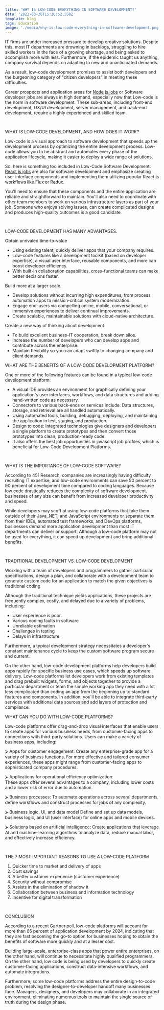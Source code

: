 ```yaml
---
title: 'WHY IS LOW-CODE EVERYTHING IN SOFTWARE DEVELOPMENT?'
date: '2022-03-30T15:26:52.558Z'
template: blog
tags: Education
image: './media/why-is-low-code-everything-in-software-development.png'
---
```


IT firms are under increased pressure to develop creative solutions. Despite this, most IT departments are drowning in backlogs, struggling to hire skilled workers in the face of a growing shortage, and being asked to accomplish more with less. Furthermore, if the epidemic taught us anything, company survival depends on adapting to new and unanticipated demands.

As a result, low-code development promises to assist both developers and the burgeoning category of "citizen developers" in meeting these difficulties.

Career prospects and application areas for <a href="https://javascript.works-hub.com/nodejs-jobs" target="_blank">Node js jobs</a> or Software developer jobs are always in high demand, especially now that Low-code is the norm in software development. These sub-areas, including front-end development, UX/UI development, server management, and back-end development, require a highly experienced and skilled team.

<Br>

<title-2>WHAT IS LOW-CODE DEVELOPMENT, AND HOW DOES IT WORK?</title-2>

Low-code is a visual approach to software development that speeds up the development process by optimizing the entire development process. Low-code allows you to be abstract and automates every phase of the application lifecycle, making it easier to deploy a wide range of solutions.

So, here is something too included in Low-Code Software Development. <a href="https://javascript.works-hub.com/react-jobs" target="_blank">React js jobs</a> are also for software development and emphasize creating user interface components and implementing them utilizing popular React.js workflows like Flux or Redux.

You'll need to ensure that these components and the entire application are reliable and straightforward to maintain. You'll also need to coordinate with other team members to work on various infrastructure layers as part of your job. Someone who enjoys solving issues, can create complicated designs and produces high-quality outcomes is a good candidate.

<Br>

<title-2>LOW-CODE DEVELOPMENT HAS MANY ADVANTAGES.</title-2>

<title-3>Obtain unrivaled time-to-value</title-3>

- Using existing talent, quickly deliver apps that your company requires.
- Low-code features like a development toolkit (based on developer expertise), a visual user interface, reusable components, and more can boost developer efficiency.
- With built-in collaboration capabilities, cross-functional teams can make better decisions faster.

<title-3>Build more at a larger scale.</title-3>

- Develop solutions without incurring high expenditures, from process automation apps to mission-critical system modernization.
- Engage end-users via compelling online, mobile, conversational, or immersive experiences to deliver continual improvements.
- Create scalable, maintainable solutions with cloud-native architecture.

<title-3>Create a new way of thinking about development.</title-3>

- To build excellent business-IT cooperation, break down silos.
- Increase the number of developers who can develop apps and contribute across the enterprise.
- Maintain flexibility so you can adapt swiftly to changing company and client demands.

<title-2>WHAT ARE THE BENEFITS OF A LOW-CODE DEVELOPMENT PLATFORM?</title-2>

One or more of the following features can be found in a typical low-code development platform:

- A visual IDE provides an environment for graphically defining your application's user interfaces, workflows, and data structures and adding hand-written code as necessary.
- Connectors to various back-ends or services include: Data structures, storage, and retrieval are all handled automatically.
- Using automated tools, building, debugging, deploying, and maintaining the application in test, staging, and production.
- Design to code: Integrated technologies give designers and developers a single platform to create prototypes and then convert those prototypes into clean, production-ready code.
- It also offers the best job opportunities in javascript job profiles, which is beneficial for Low-Code Development Platforms.

<Br>

<title-2>WHAT IS THE IMPORTANCE OF LOW-CODE SOFTWARE?</title-2>

According to 451 Research, companies are increasingly having difficulty recruiting IT expertise, and low-code environments can save 50 percent to 90 percent of development time compared to coding languages. Because low code drastically reduces the complexity of software development, businesses of any size can benefit from increased developer productivity and speed.

While developers may scoff at using low-code platforms that take them outside of their Java,.NET, and JavaScript environments or separate them from their IDEs, automated test frameworks, and DevOps platforms, businesses demand more application development than most IT departments can deliver or support. Although a low-code platform may not be used for everything, it can speed up development and bring additional benefits.

<Br>

<title-2>TRADITIONAL DEVELOPMENT VS. LOW-CODE DEVELOPMENT</title-2>

Working with a team of developers and programmers to gather particular specifications, design a plan, and collaborate with a development team to generate custom code for an application to match the given objectives is traditional coding.

Although the traditional technique yields applications, these projects are frequently complex, costly, and delayed due to a variety of problems, including:

- User experience is poor.
- Various coding faults in software
- Unreliable estimation
- Challenges in testing
- Delays in infrastructure

Furthermore, a typical development strategy necessitates a developer's constant maintenance cycle to keep the custom software program secure and current.

On the other hand, low-code development platforms help developers build apps rapidly for specific business use cases, which speeds up software delivery. Low-code platforms let developers work from existing templates and drag prebuilt widgets, forms, and objects together to provide a particular department or team the simple working app they need with a lot less complicated than coding an app from the beginning up to standard features and components. In addition, you'll be able to integrate third-party services with additional data sources and add layers of protection and compliance.

<title-2>WHAT CAN YOU DO WITH LOW-CODE PLATFORMS?</title-2>

Low-code platforms offer drag-and-drop visual interfaces that enable users to create apps for various business needs, from customer-facing apps to connections with third-party solutions. Users can make a variety of business apps, including:

<title-3>⮚  Apps for customer engagement:</title-3>
Create any enterprise-grade app for a variety of business functions. For more effective and tailored consumer experiences, these apps might range from customer-facing apps to sophisticated company procedures.

<title-3>⮚  Applications for operational efficiency optimization:</title-3>  
These apps offer several advantages to a company, including lower costs and a lower risk of error due to automation.

<title-3>⮚  Business processes:</title-3>
To automate operations across several departments, define workflows and construct processes for jobs of any complexity.

<title-3>⮚  Business logic, UI, and data model</title-3>
Define and set up data models, business logic, and UI (user interface) for online apps and mobile devices.

<title-3>⮚  Solutions based on artificial intelligence:</title-3> 
Create applications that leverage AI and machine-learning algorithms to analyze data, reduce manual labor, and effectively increase efficiency.

<Br>

<title-2>THE 7 MOST IMPORTANT REASONS TO USE A LOW-CODE PLATFORM</title-2>

1. Quicker time to market and delivery of apps
2. Cost savings
3. A better customer experience (customer experience)
4. Security without compromise
5. Assists in the elimination of shadow it
6. Collaboration between business and information technology
7. Incentive for digital transformation

<Br>

<title-2>CONCLUSION</title-2>

According to a recent Gartner poll, low-code platforms will account for more than 65 percent of application development by 2024, indicating that they are fast becoming the go-to option for businesses hoping to obtain the benefits of software more quickly and at a lesser cost.

Building large-scale, enterprise-class apps that power entire enterprises, on the other hand, will continue to necessitate highly qualified programmers. On the other hand, low code is being used by developers to quickly create customer-facing applications, construct data-intensive workflows, and automate integrations.

Furthermore, some low-code platforms address the entire design-to-code problem, resolving the designer-to-developer handoff many businesses face. Managers, designers, and developers may collaborate in an integrated environment, eliminating numerous tools to maintain the single source of truth during the design phase.
